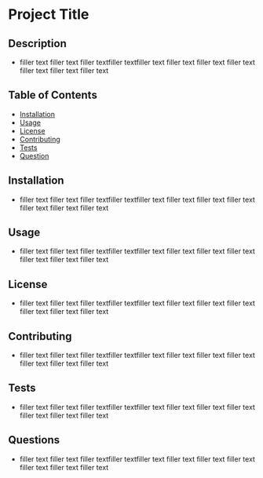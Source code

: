 # Project Title

## Description
- filler text filler text filler textfiller textfiller text filler text filler text filler text filler text filler text filler text

## Table of Contents
- [Installation](#installation)
- [Usage](#usage)
- [License](#license)
- [Contributing](#contributing)
- [Tests](#tests)
- [Question](#questions)

## Installation
- filler text filler text filler textfiller textfiller text filler text filler text filler text filler text filler text filler text

## Usage
- filler text filler text filler textfiller textfiller text filler text filler text filler text filler text filler text filler text

## License
- filler text filler text filler textfiller textfiller text filler text filler text filler text filler text filler text filler text

## Contributing
- filler text filler text filler textfiller textfiller text filler text filler text filler text filler text filler text filler text

## Tests
- filler text filler text filler textfiller textfiller text filler text filler text filler text filler text filler text filler text

## Questions
- filler text filler text filler textfiller textfiller text filler text filler text filler text filler text filler text filler text